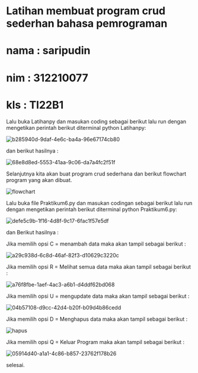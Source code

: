 # Latihan membuat program crud sederhan bahasa pemrograman 

# nama : saripudin

# nim  : 312210077

# kls  : TI22B1
Lalu buka Latihanpy dan masukan coding sebagai berikut lalu run dengan mengetikan perintah berikut diterminal python Latihanpy:

![b285940d-9daf-4e6c-ba4a-96e67174cb80](https://user-images.githubusercontent.com/115473865/205487647-0b01586d-dbf4-4080-b861-6779f996edd7.jpg)


dan berikut hasilnya :

![68e8d8ed-5553-41aa-9c06-da7a4fc2f51f](https://user-images.githubusercontent.com/115473865/205487659-387b199e-3a45-47a7-9c09-64d030f19a80.jpg)


Selanjutnya kita akan buat program crud sederhana dan berikut flowchart program yang akan dibuat.

![flowchart](https://user-images.githubusercontent.com/115473865/205487676-e4292062-6114-47a7-8020-d877d5be7d81.png)


Lalu buka file Praktikum6.py dan masukan codingan sebagai berikut lalu run dengan mengetikan perintah berikut diterminal python Praktikum6.py:

![defe5c9b-1f16-4d8f-9c17-6fac1f57e5df](https://user-images.githubusercontent.com/115473865/205488401-0062df2c-9b02-41dc-9f0f-d5a2bf9128b3.jpg)



dan Berikut hasilnya :

Jika memilih opsi C = menambah data maka akan tampil sebagai berikut :

![a29c938d-6c8d-46af-82f3-d10629c3220c](https://user-images.githubusercontent.com/115473865/205488100-2fdabb08-28f4-4bc7-bb65-7c7ad39383df.jpg)


Jika memilih opsi R = Melihat semua data maka akan tampil sebagai berikut :

![a76f8fbe-1aef-4ac3-a6b1-d4ddf62bd068](https://user-images.githubusercontent.com/115473865/205488163-4fbc8161-39d9-44da-9d7b-5f7b7067ddee.jpg)


Jika memilih opsi U = mengupdate data maka akan tampil sebagai berikut :


![04b57108-d9cc-42d4-b20f-b09d4b86cedd](https://user-images.githubusercontent.com/115473865/205488211-1b0318d1-33ec-4383-8813-e31a47aab650.jpg)

Jika memilih opsi D = Menghapus data maka akan tampil sebagai berikut :

![hapus](https://user-images.githubusercontent.com/115473865/205488242-20fdae9b-cd62-4597-8070-f8a40d088b81.png)


Jika memilih opsi Q = Keluar Program maka akan tampil sebagai berikut :

![05914d40-a1a1-4c86-b857-23762f178b26](https://user-images.githubusercontent.com/115473865/205488304-1d4d99f7-a5e3-4f56-af51-993e810cbc40.jpg)


selesai. 
